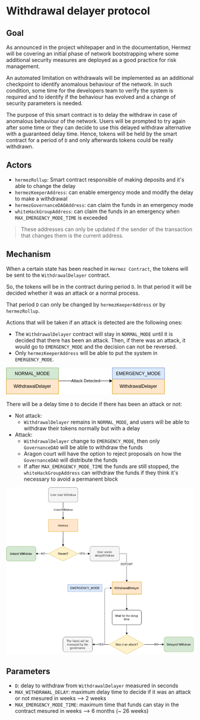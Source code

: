 # Withdrawal delayer protocol

## Goal

As announced in the project whitepaper and in the documentation, Hermez will be covering an initial phase of network bootstrapping where some additional security measures are deployed as a good practice for risk management.

An automated limitation on withdrawals will be implemented as an additional checkpoint to identify anomalous behaviour of the network. In such condition, some time for the developers team to verify the system is required and to identify if the behaviour has evolved and a change of security parameters is needed.

The purpose of this smart contract is to delay the withdraw in case of anomalous behaviour of the network.
Users will be prompted to try again after some time or they can decide to use this delayed withdraw alternative with a guaranteed delay time.
Hence, tokens will be held by the smart contract for a period of `D` and only afterwards tokens could be really withdrawn.

## Actors

- `hermezRollup`: Smart contract responsible of making deposits and it's able to change the delay
- `hermezKeeperAddress`: can enable emergency mode and modify the delay to make a withdrawal
- `hermezGovernanceDAOAddress`: can claim the funds in an emergency mode
- `whiteHackGroupAddress`: can claim the funds in an emergency when `MAX_EMERGENCY_MODE_TIME` is exceeded

> These addresses can only be updated if the sender of the transaction that changes them is the current address.

## Mechanism

When a certain state has been reached in `Hermez Contract`, the tokens will be sent to the `WithdrawalDelayer` contract.

So, the tokens will be in the contract during period `D`. In that period it will be decided whether it was an attack or a normal process.

That period `D` can only be changed by `hermezKeeperAddress` or by `hermezRollup`.

Actions that will be taken if an attack is detected are the following ones:

- The `WithdrawalDelayer` contract will stay in `NORMAL_MODE` until it is decided that there has been an attack. Then, if there was an attack, it would go to `EMERGENCY_MODE` and the decision can not be reversed.
- Only `hermezKeeperAddress` will be able to put the system in `EMERGENCY_MODE`.

![](mode_withdrawal.png)

There will be a delay time `D` to decide if there has been an attack or not:

- Not attack:
    - `WithdrawalDelayer` remains in `NORMAL_MODE`, and users will be able to withdraw their tokens normally but with a delay
- Attack:
    - `WithdrawalDelayer` change to `EMERGENCY_MODE`, then only `GovernanceDAO` will be able to withdraw the funds
    - Aragon court will have the option to reject proposals on how the `GovernanceDAO` will distribute the funds
    - If after `MAX_EMERGENCY_MODE_TIME` the funds are still stopped, the `whiteHackGroupAddress` can withdraw the funds if they think it's necessary to avoid a permanent block

![](../hermez-protocol/contracts/emergency-mechanism.png)

## Parameters

- `D`: delay to withdraw from `WithdrawalDelayer` measured in seconds
- `MAX_WITHDRAWAL_DELAY`: maximum delay time to decide if it was an attack or not mesured in weeks --> 2 weeks
- `MAX_EMERGENCY_MODE_TIME`: maximum time that funds can stay in the contract mesured in weeks --> 6 months (~ 26 weeks)
